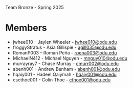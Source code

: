 Team Bronze - Spring 2025

# Members


  - jwhee010 - Jaylen Wheeler - jwhee010@odu.edu
  - froggyStratus -  Asia Gillispie - agill035@odu.edu
  - RomanP003 - Roman Peña - rpena003@odu.edu
  - MichaelN412 - Michael Nguyen - mnguy010@odu.edu
  - murrayray7 - Chase Murray - cmurr002@odu.edu
  - abenh001 - Andrew Benham - abenh001@odu.edu
  - hqaiy001 - Hadeel Qaiymah - hqaiy001@odu.edu
  - cscthoe001 - Colin Thoe - cthoe001@odu.edu

